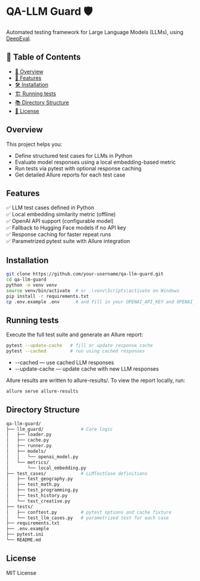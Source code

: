 # QA-LLM Guard 🛡️

Automated testing framework for Large Language Models (LLMs), using [DeepEval](https://github.com/confident-ai/deepeval).

## 📑 Table of Contents

- [🚀 Overview](#overview)
- [🌟 Features](#features)
- [🛠️ Installation](#installation)
- [🏗️ Running tests](#running-tests)
- [📚 Directory Structure](#directory-structure)
- [📜 License](#license)

## Overview

This project helps you:
- Define structured test cases for LLMs in Python
- Evaluate model responses using a local embedding-based metric
- Run tests via pytest with optional response caching
- Get detailed Allure reports for each test case

## Features

✅ LLM test cases defined in Python  
✅ Local embedding similarity metric (offline)  
✅ OpenAI API support (configurable model)  
✅ Fallback to Hugging Face models if no API key  
✅ Response caching for faster repeat runs  
✅ Parametrized pytest suite with Allure integration

## Installation

```bash
git clone https://github.com/your-username/qa-llm-guard.git
cd qa-llm-guard
python -m venv venv
source venv/bin/activate  # or .\venv\Scripts\activate on Windows
pip install -r requirements.txt
cp .env.example .env      # and fill in your OPENAI_API_KEY and OPENAI_MODEL if needed
```

## Running tests
Execute the full test suite and generate an Allure report:

```bash
pytest --update-cache   # fill or update response cache
pytest --cached         # run using cached responses
```
- --cached — use cached LLM responses
- --update-cache — update cache with new LLM responses

Allure results are written to allure-results/. To view the report locally, run:

```bash
allure serve allure-results
```

## Directory Structure

```bash
qa-llm-guard/
├── llm_guard/              # Core logic
│   ├── loader.py
│   ├── cache.py
│   ├── runner.py
│   ├── models/
│   │   └── openai_model.py
│   └── metrics/
│       └── local_embedding.py
├── test_cases/             # LLMTestCase definitions
│   ├── test_geography.py
│   ├── test_math.py
│   ├── test_programming.py
│   ├── test_history.py
│   └── test_creative.py
├── tests/
│   ├── conftest.py         # pytest options and cache fixture
│   └── test_llm_cases.py   # parametrized test for each case
├── requirements.txt
├── .env.example
├── pytest.ini
└── README.md

```

## License
MIT License